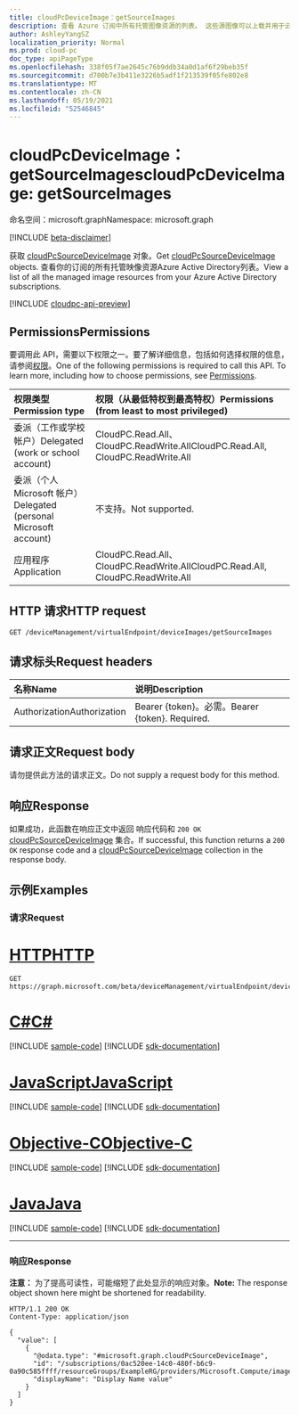 ```yaml
---
title: cloudPcDeviceImage：getSourceImages
description: 查看 Azure 订阅中所有托管图像资源的列表。 这些源图像可以上载并用于云电脑。
author: AshleyYangSZ
localization_priority: Normal
ms.prod: cloud-pc
doc_type: apiPageType
ms.openlocfilehash: 338f05f7ae2645c76b9ddb34a0d1af6f29beb35f
ms.sourcegitcommit: d700b7e3b411e3226b5adf1f213539f05fe802e8
ms.translationtype: MT
ms.contentlocale: zh-CN
ms.lasthandoff: 05/19/2021
ms.locfileid: "52546845"
---
```

# <a name="cloudpcdeviceimage-getsourceimages"></a><span data-ttu-id="d73f3-104">cloudPcDeviceImage：getSourceImages</span><span class="sxs-lookup"><span data-stu-id="d73f3-104">cloudPcDeviceImage: getSourceImages</span></span>

<span data-ttu-id="d73f3-105">命名空间：microsoft.graph</span><span class="sxs-lookup"><span data-stu-id="d73f3-105">Namespace: microsoft.graph</span></span>

[!INCLUDE [beta-disclaimer](../../includes/beta-disclaimer.md)]

<span data-ttu-id="d73f3-106">获取 [cloudPcSourceDeviceImage](../resources/cloudpcsourcedeviceimage.md) 对象。</span><span class="sxs-lookup"><span data-stu-id="d73f3-106">Get [cloudPcSourceDeviceImage](../resources/cloudpcsourcedeviceimage.md) objects.</span></span> <span data-ttu-id="d73f3-107">查看你的订阅的所有托管映像资源Azure Active Directory列表。</span><span class="sxs-lookup"><span data-stu-id="d73f3-107">View a list of all the managed image resources from your Azure Active Directory subscriptions.</span></span>

[!INCLUDE [cloudpc-api-preview](../../includes/cloudpc-api-preview.md)]
## <a name="permissions"></a><span data-ttu-id="d73f3-108">Permissions</span><span class="sxs-lookup"><span data-stu-id="d73f3-108">Permissions</span></span>

<span data-ttu-id="d73f3-p103">要调用此 API，需要以下权限之一。要了解详细信息，包括如何选择权限的信息，请参阅[权限](/graph/permissions-reference)。</span><span class="sxs-lookup"><span data-stu-id="d73f3-p103">One of the following permissions is required to call this API. To learn more, including how to choose permissions, see [Permissions](/graph/permissions-reference).</span></span>

|<span data-ttu-id="d73f3-111">权限类型</span><span class="sxs-lookup"><span data-stu-id="d73f3-111">Permission type</span></span>|<span data-ttu-id="d73f3-112">权限（从最低特权到最高特权）</span><span class="sxs-lookup"><span data-stu-id="d73f3-112">Permissions (from least to most privileged)</span></span>|
|:---|:---|
|<span data-ttu-id="d73f3-113">委派（工作或学校帐户）</span><span class="sxs-lookup"><span data-stu-id="d73f3-113">Delegated (work or school account)</span></span>|<span data-ttu-id="d73f3-114">CloudPC.Read.All、CloudPC.ReadWrite.All</span><span class="sxs-lookup"><span data-stu-id="d73f3-114">CloudPC.Read.All, CloudPC.ReadWrite.All</span></span>|
|<span data-ttu-id="d73f3-115">委派（个人 Microsoft 帐户）</span><span class="sxs-lookup"><span data-stu-id="d73f3-115">Delegated (personal Microsoft account)</span></span>|<span data-ttu-id="d73f3-116">不支持。</span><span class="sxs-lookup"><span data-stu-id="d73f3-116">Not supported.</span></span>|
|<span data-ttu-id="d73f3-117">应用程序</span><span class="sxs-lookup"><span data-stu-id="d73f3-117">Application</span></span>|<span data-ttu-id="d73f3-118">CloudPC.Read.All、CloudPC.ReadWrite.All</span><span class="sxs-lookup"><span data-stu-id="d73f3-118">CloudPC.Read.All, CloudPC.ReadWrite.All</span></span>|

## <a name="http-request"></a><span data-ttu-id="d73f3-119">HTTP 请求</span><span class="sxs-lookup"><span data-stu-id="d73f3-119">HTTP request</span></span>

<!-- {
  "blockType": "ignored"
}
-->

``` http
GET /deviceManagement/virtualEndpoint/deviceImages/getSourceImages
```

## <a name="request-headers"></a><span data-ttu-id="d73f3-120">请求标头</span><span class="sxs-lookup"><span data-stu-id="d73f3-120">Request headers</span></span>

|<span data-ttu-id="d73f3-121">名称</span><span class="sxs-lookup"><span data-stu-id="d73f3-121">Name</span></span>|<span data-ttu-id="d73f3-122">说明</span><span class="sxs-lookup"><span data-stu-id="d73f3-122">Description</span></span>|
|:---|:---|
|<span data-ttu-id="d73f3-123">Authorization</span><span class="sxs-lookup"><span data-stu-id="d73f3-123">Authorization</span></span>|<span data-ttu-id="d73f3-p104">Bearer {token}。必需。</span><span class="sxs-lookup"><span data-stu-id="d73f3-p104">Bearer {token}. Required.</span></span>|

## <a name="request-body"></a><span data-ttu-id="d73f3-126">请求正文</span><span class="sxs-lookup"><span data-stu-id="d73f3-126">Request body</span></span>

<span data-ttu-id="d73f3-127">请勿提供此方法的请求正文。</span><span class="sxs-lookup"><span data-stu-id="d73f3-127">Do not supply a request body for this method.</span></span>

## <a name="response"></a><span data-ttu-id="d73f3-128">响应</span><span class="sxs-lookup"><span data-stu-id="d73f3-128">Response</span></span>

<span data-ttu-id="d73f3-129">如果成功，此函数在响应正文中返回 响应代码和 `200 OK` [cloudPcSourceDeviceImage](../resources/cloudpcsourcedeviceimage.md) 集合。</span><span class="sxs-lookup"><span data-stu-id="d73f3-129">If successful, this function returns a `200 OK` response code and a [cloudPcSourceDeviceImage](../resources/cloudpcsourcedeviceimage.md) collection in the response body.</span></span>

## <a name="examples"></a><span data-ttu-id="d73f3-130">示例</span><span class="sxs-lookup"><span data-stu-id="d73f3-130">Examples</span></span>

### <a name="request"></a><span data-ttu-id="d73f3-131">请求</span><span class="sxs-lookup"><span data-stu-id="d73f3-131">Request</span></span>


# <a name="http"></a>[<span data-ttu-id="d73f3-132">HTTP</span><span class="sxs-lookup"><span data-stu-id="d73f3-132">HTTP</span></span>](#tab/http)
<!-- {
  "blockType": "request",
  "name": "cloudpcdeviceimage_getsourceimages"
}
-->

``` http
GET https://graph.microsoft.com/beta/deviceManagement/virtualEndpoint/deviceImages/getSourceImages
```
# <a name="c"></a>[<span data-ttu-id="d73f3-133">C#</span><span class="sxs-lookup"><span data-stu-id="d73f3-133">C#</span></span>](#tab/csharp)
[!INCLUDE [sample-code](../includes/snippets/csharp/cloudpcdeviceimage-getsourceimages-csharp-snippets.md)]
[!INCLUDE [sdk-documentation](../includes/snippets/snippets-sdk-documentation-link.md)]

# <a name="javascript"></a>[<span data-ttu-id="d73f3-134">JavaScript</span><span class="sxs-lookup"><span data-stu-id="d73f3-134">JavaScript</span></span>](#tab/javascript)
[!INCLUDE [sample-code](../includes/snippets/javascript/cloudpcdeviceimage-getsourceimages-javascript-snippets.md)]
[!INCLUDE [sdk-documentation](../includes/snippets/snippets-sdk-documentation-link.md)]

# <a name="objective-c"></a>[<span data-ttu-id="d73f3-135">Objective-C</span><span class="sxs-lookup"><span data-stu-id="d73f3-135">Objective-C</span></span>](#tab/objc)
[!INCLUDE [sample-code](../includes/snippets/objc/cloudpcdeviceimage-getsourceimages-objc-snippets.md)]
[!INCLUDE [sdk-documentation](../includes/snippets/snippets-sdk-documentation-link.md)]

# <a name="java"></a>[<span data-ttu-id="d73f3-136">Java</span><span class="sxs-lookup"><span data-stu-id="d73f3-136">Java</span></span>](#tab/java)
[!INCLUDE [sample-code](../includes/snippets/java/cloudpcdeviceimage-getsourceimages-java-snippets.md)]
[!INCLUDE [sdk-documentation](../includes/snippets/snippets-sdk-documentation-link.md)]

---


### <a name="response"></a><span data-ttu-id="d73f3-137">响应</span><span class="sxs-lookup"><span data-stu-id="d73f3-137">Response</span></span>

<span data-ttu-id="d73f3-138">**注意：** 为了提高可读性，可能缩短了此处显示的响应对象。</span><span class="sxs-lookup"><span data-stu-id="d73f3-138">**Note:** The response object shown here might be shortened for readability.</span></span>
<!-- {
  "blockType": "response",
  "truncated": true,
  "@odata.type": "Collection(microsoft.graph.cloudPcSourceDeviceImage)"
}
-->

``` http
HTTP/1.1 200 OK
Content-Type: application/json

{
  "value": [
    {
      "@odata.type": "#microsoft.graph.cloudPcSourceDeviceImage",
      "id": "/subscriptions/0ac520ee-14c0-480f-b6c9-0a90c585ffff/resourceGroups/ExampleRG/providers/Microsoft.Compute/images/ExampleImage",
      "displayName": "Display Name value"
    }
  ]
}
```
